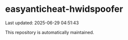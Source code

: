 # easyanticheat-hwidspoofer

Last updated: 2025-06-29 04:51:43

This repository is automatically maintained.
